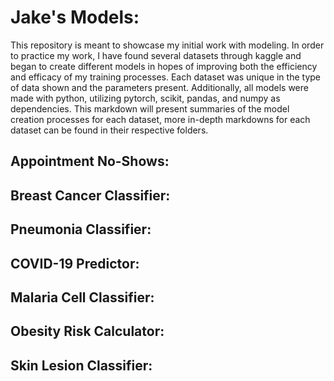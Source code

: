 # Jake's Models:
This repository is meant to showcase my initial work with modeling. In order to practice my work, I have found several datasets through kaggle and began to create different models in hopes of improving both the efficiency and efficacy of my training processes. Each dataset was unique in the type of data shown and the parameters present. Additionally, all models were made with python, utilizing pytorch, scikit, pandas, and numpy as dependencies. This markdown will present summaries of the model creation processes for each dataset, more in-depth markdowns for each dataset can be found in their respective folders.

## Appointment No-Shows:

## Breast Cancer Classifier:

## Pneumonia Classifier:

## COVID-19 Predictor:

## Malaria Cell Classifier: 

## Obesity Risk Calculator:

## Skin Lesion Classifier: